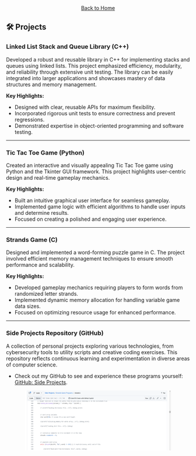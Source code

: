 <div align="center">
    <a href="https://coollomar1.github.io/" class="button">Back to Home</a>
</div>

## 🛠️ **Projects**

### **Linked List Stack and Queue Library (C++)**  
Developed a robust and reusable library in C++ for implementing stacks and queues using linked lists. This project emphasized efficiency, modularity, and reliability through extensive unit testing. The library can be easily integrated into larger applications and showcases mastery of data structures and memory management.

**Key Highlights:**
- Designed with clear, reusable APIs for maximum flexibility.
- Incorporated rigorous unit tests to ensure correctness and prevent regressions.
- Demonstrated expertise in object-oriented programming and software testing.

---

### **Tic Tac Toe Game (Python)**  
Created an interactive and visually appealing Tic Tac Toe game using Python and the Tkinter GUI framework. This project highlights user-centric design and real-time gameplay mechanics.

**Key Highlights:**
- Built an intuitive graphical user interface for seamless gameplay.
- Implemented game logic with efficient algorithms to handle user inputs and determine results.
- Focused on creating a polished and engaging user experience.

---

### **Strands Game (C)**  
Designed and implemented a word-forming puzzle game in C. The project involved efficient memory management techniques to ensure smooth performance and scalability.

**Key Highlights:**
- Developed gameplay mechanics requiring players to form words from randomized letter strands.
- Implemented dynamic memory allocation for handling variable game data sizes.
- Focused on optimizing resource usage for enhanced performance.

---

### **Side Projects Repository (GitHub)**  
A collection of personal projects exploring various technologies, from cybersecurity tools to utility scripts and creative coding exercises. This repository reflects continuous learning and experimentation in diverse areas of computer science.
- Check out my GitHub to see and experience these programs yourself: [GitHub: Side Projects](https://github.com/Coollomar1/Side-Projects.git).

<div align="center">
    <img src="projects.jpg" alt="Projects" width="400" />
</div>
